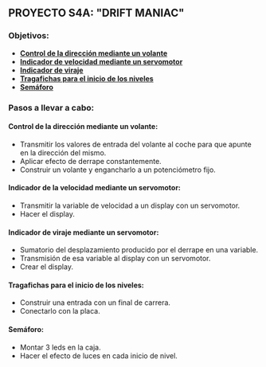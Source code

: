 ## PROYECTO S4A: "DRIFT MANIAC"
### Objetivos:  
  * [**Control de la dirección mediante un volante**](#control-de-la-dirección-mediante-un-volante)  
  * [**Indicador de velocidad mediante un servomotor**](#indicador-de-la-velocidad-mediante-un-servomotor)  
  * [**Indicador de viraje**](#indicador-del-viraje-mediante-un-servomotor)  
  * [**Tragafichas para el inicio de los niveles**](#tragafichas-para-el-inicio-de-los-niveles)  
  * [**Semáforo**](#semáforo)  

### Pasos a llevar a cabo:  
#### Control de la dirección mediante un volante:  
  * Transmitir los valores de entrada del volante al coche para que apunte en la dirección del mismo.  
  * Aplicar efecto de derrape constantemente.  
  * Construir un volante y engancharlo a un potenciómetro fijo.  

#### Indicador de la velocidad mediante un servomotor:  
  * Transmitir la variable de velocidad a un display con un servomotor.  
  * Hacer el display.  

#### Indicador de viraje mediante un servomotor:  
  * Sumatorio del desplazamiento producido por el derrape en una variable.  
  * Transmisión de esa variable al display con un servomotor.  
  * Crear el display.  

#### Tragafichas para el inicio de los niveles:  
  * Construir una entrada con un final de carrera.  
  * Conectarlo con la placa.  

#### Semáforo:  
  * Montar 3 leds en la caja.  
  * Hacer el efecto de luces en cada inicio de nivel.  
	
